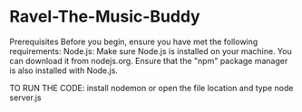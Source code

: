 # Ravel-The-Music-Buddy
Prerequisites
Before you begin, ensure you have met the following requirements:
Node.js: Make sure Node.js is installed on your machine. You can download it from nodejs.org.
Ensure that the "npm" package manager is also installed with Node.js.

TO RUN THE CODE:
install nodemon or open the file location and type node server.js

